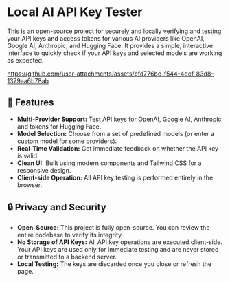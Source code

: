 # Local AI API Key Tester

This is an open-source project for securely and locally verifying and testing your API keys and access tokens for various AI providers like OpenAI, Google AI, Anthropic, and Hugging Face. It provides a simple, interactive interface to quickly check if your API keys and selected models are working as expected.

https://github.com/user-attachments/assets/cfd776be-f544-4dcf-83d8-1379aa6b78ab

## 🚀 Features

- **Multi-Provider Support:** Test API keys for OpenAI, Google AI, Anthropic, and tokens for Hugging Face.
- **Model Selection:** Choose from a set of predefined models (or enter a custom model for some providers).
- **Real-Time Validation:** Get immediate feedback on whether the API key is valid.
- **Clean UI:** Built using modern components and Tailwind CSS for a responsive design.
- **Client-side Operation:** All API key testing is performed entirely in the browser.

## 🔒 Privacy and Security

- **Open-Source:** This project is fully open-source. You can review the entire codebase to verify its integrity.
- **No Storage of API Keys:** All API key operations are executed client-side. Your API keys are used only for immediate testing and are never stored or transmitted to a backend server.
- **Local Testing:** The keys are discarded once you close or refresh the page.

